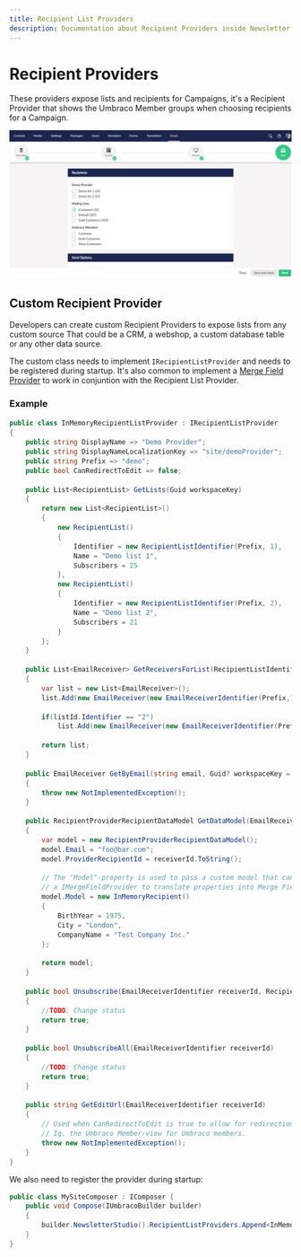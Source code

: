 ```yaml
---
title: Recipient List Providers
description: Documentation about Recipient Providers inside Newsletter Studio
---
```

# Recipient Providers
These providers expose lists and recipients for Campaigns, it's a Recipient Provider that shows the Umbraco Member groups when choosing recipients for a Campaign. 

![Choose recipients when sending campaigns](/media/campaigns-choose-recipients.png)

## Custom Recipient Provider
Developers can create custom Recipient Providers to expose lists from any custom source That could be a CRM, a webshop, a custom database table or any other data source.

The custom class needs to implement `IRecipientListProvider` and needs to be registered during startup. It's also common to implement a [Merge Field Provider](../develop/merge-field-providers.md) to work in conjuntion with the Recipient List Provider.

### Example

```csharp
public class InMemoryRecipientListProvider : IRecipientListProvider
{
    public string DisplayName => "Demo Provider";
    public string DisplayNameLocalizationKey => "site/demoProvider";
    public string Prefix => "demo";
    public bool CanRedirectToEdit => false;

    public List<RecipientList> GetLists(Guid workspaceKey)
    {
        return new List<RecipientList>()
        {
            new RecipientList()
            {
                Identifier = new RecipientListIdentifier(Prefix, 1),
                Name = "Demo list 1",
                Subscribers = 25
            },
            new RecipientList()
            {
                Identifier = new RecipientListIdentifier(Prefix, 2),
                Name = "Demo list 2",
                Subscribers = 21
            }
        };
    }

    public List<EmailReceiver> GetReceiversForList(RecipientListIdentifier listId, GetReceiversForListParams parameters)
    {
        var list = new List<EmailReceiver>();
        list.Add(new EmailReceiver(new EmailReceiverIdentifier(Prefix,1),"foo@bar.com","Foo Bar"));

        if(listId.Identifier == "2")
            list.Add(new EmailReceiver(new EmailReceiverIdentifier(Prefix,2),"foo2@bar.com","Foo Bar"));

        return list;
    }

    public EmailReceiver GetByEmail(string email, Guid? workspaceKey = null)
    {
        throw new NotImplementedException();
    }

    public RecipientProviderRecipientDataModel GetDataModel(EmailReceiverIdentifier receiverId)
    {
        var model = new RecipientProviderRecipientDataModel();
        model.Email = "foo@bar.com";
        model.ProviderRecipientId = receiverId.ToString();

        // The "Model"-property is used to pass a custom model that can be used inside 
        // a IMergeFieldProvider to translate properties into Merge Fields.
        model.Model = new InMemoryRecipient()
        {
            BirthYear = 1975,
            City = "London",
            CompanyName = "Test Company Inc."
        };

        return model;
    }

    public bool Unsubscribe(EmailReceiverIdentifier receiverId, RecipientListIdentifier listId)
    {
        //TODO: Change status
        return true;
    }

    public bool UnsubscribeAll(EmailReceiverIdentifier receiverId)
    {
        //TODO: Change status
        return true;
    }

    public string GetEditUrl(EmailReceiverIdentifier receiverId)
    {
        // Used when CanRedirectToEdit is true to allow for redirection to a edit-view. 
        // Ig. the Umbraco Member-view for Umbraco members.
        throw new NotImplementedException();
    }
}
```

We also need to register the provider during startup:

```csharp
public class MySiteComposer : IComposer {
    public void Compose(IUmbracoBuilder builder)
    {
        builder.NewsletterStudio().RecipientListProviders.Append<InMemoryRecipientListProvider>();
    }
}

```

